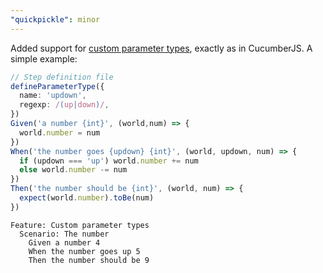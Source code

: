 ```yaml
---
"quickpickle": minor
---
```


Added support for [custom parameter types], exactly as in CucumberJS.
A simple example:

```ts
// Step definition file
defineParameterType({
  name: 'updown',
  regexp: /(up|down)/,
})
Given('a number {int}', (world,num) => {
  world.number = num
})
When('the number goes {updown} {int}', (world, updown, num) => {
  if (updown === 'up') world.number += num
  else world.number -= num
})
Then('the number should be {int}', (world, num) => {
  expect(world.number).toBe(num)
})
```

```gherkin
Feature: Custom parameter types
  Scenario: The number
    Given a number 4
    When the number goes up 5
    Then the number should be 9
```

[custom parameter types]: https://github.com/cucumber/cucumber-js/blob/main/docs/support_files/api_reference.md#defineparametertypename-preferforregexpmatch-regexp-transformer-useforsnippets